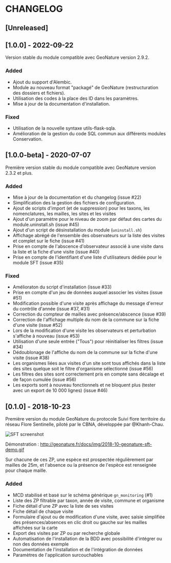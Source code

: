 # CHANGELOG

## [Unreleased]

## [1.0.0] - 2022-09-22

Version stable du module compatible avec GeoNature version 2.9.2.

### Added

* Ajout du support d'Alembic.
* Module au nouveau format "packagé" de GeoNature (restructuration des dossiers et fichiers).
* Utilisation des codes à la place des ID dans les paramètres.
* Mise à jour de la documentation d'installation.

### Fixed

* Utilisation de la nouvelle syntaxe utils-flask-sqla.
* Amélioration de la gestion du code SQL commun aux différents modules Conservation.

## [1.0.0-beta] - 2020-07-07

Première version stable du module compatible avec GeoNature version 2.3.2 et plus.

### Added

* Mise à jour de la documentation et du changelog (issue #22)
* Simplification des la gestion des fichiers de configuration.
* Ajout de scripts d'import (et de suppression) pour les taxons, les nomenclatures, les mailles, les sites et les visites
* Ajout d'un paramètre pour le niveau de zoom par défaut des cartes du module.uninstall.sh (issue #45)
* Ajout d'un script de désinstallation du module (`uninstall.sh`)
* Affichage abrégé de l'ensemble des observateurs sur la liste des visites et complet sur le fiche (issue #41)
* Prise en compte de l'abscence d'observateur associé à une visite dans la liste et la fiche d'une visite (issue #40)
* Prise en compte de l'identifiant d'une liste d'utilisateurs dédiée pour le module SFT (issue #35)

### Fixed

* Amélioraton du script d'installation (issue #33)
* Prise en compte d'un jeu de données auquel associer les visites (issue #51)
* Modification possible d'une visite après affichage du message d'erreur du contrôle d'année (issue #37, #31)
* Correction du compteur de mailles avec présence/abscence (issue #39)
* Correction de l'affichage multiple du nom de la commune sur la fiche d'une visite (issue #52)
* Lors de la modification d'une visite les observateurs et perturbation s'affiche à nouveau (issue #53)
* Utilisation d'une seule entrée ("Tous") pour réinitialiser les filtres (issue #34)
* Dédoublonage de l'affiche du nom de la commune sur la fiche d'une visite (issue #38)
* Les organismes liées aux visites d'un site sont tous affichés dans la liste des sites quelque soit le filtre d'organisme sélectionné (issue #56)
* Les filtres des sites sont correctement pris en compte sans décalage et de façon cumulée (issue #56)
* Les exports sont à nouveau fonctionnels et ne bloquent plus (tester avec un export de 10 000 lignes) (issue #46)

## [0.1.0] - 2018-10-23

Première version du module GeoNature du protocole Suivi flore territoire du réseau Flore Sentinelle, piloté par le CBNA, développée par @Khanh-Chau.

![SFT screenshot](http://geonature.fr/docs/img/2018-09-sft.jpg)

Démonstration : http://geonature.fr/docs/img/2018-10-geonature-sft-demo.gif

Sur chacune de ces ZP, une espèce est prospectée régulièrement par mailles de 25m, et l'absence ou la présence de l'espèce est renseignée pour chaque maille.

### Added

* MCD stabilisé et basé sur le schéma générique ``gn_monitoring`` (#1)
* Liste des ZP filtrable par taxon, année de visite, commune et organisme
* Fiche détail d'une ZP avec la liste de ses visites
* Fiche détail de chaque visite
* Formulaire d'ajout ou de modification d'une visite, avec saisie simplifiée des présences/absences en clic droit ou gauche sur les mailles affichées sur la carte
* Export des visites par ZP ou par recherche globale
* Automatisation de l'installation de la BDD avec possibilité d'intégrer ou non des données exemple
* Documentation de l'installation et de l'intégration de données
* Paramètres de l'application surcouchables
